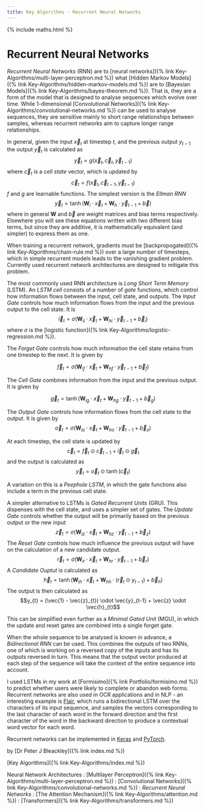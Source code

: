 ```yaml
---
title: Key Algorithms - Recurrent Neural Networks
---
```


{% include maths.html %}

# Recurrent Neural Networks

*Recurrent Neural Networks* (RNN) are to [neural networks]({% link Key-Algorithms/multi-layer-perceptron.md %}) what [Hidden Markov Models]({% link Key-Algorithms/hidden-markov-models.md %}) are to [Bayesian Models]({% link Key-Algorithms/bayes-theorem.md %}). That is, they are a form of the model that is designed to analyse sequences which evolve over time. While 1-dimensional [Convolutional Networks]({% link Key-Algorithms/convolutional-networks.md %}) can be used to analyse sequences, they are sensitive mainly to short range relationships between samples, whereas recurrent networks aim to capture longer range relationships.

In general, given the input $\vec{x}_{t}$ at timestep $t$, and the previous output $y_{t-1}$
the output $\vec{y}_{t}$ is calculated as
$$\vec{y}_{t} = g(\vec{x}_{t}, \vec{c}_{t}, \vec{y}_{t-1})$$
where  $\vec{c}_{t}$ is a *cell state* vector, which is updated by
$$\vec{c}_{t} = f(\vec{x}_{t}, \vec{c}_{t-1}, \vec{y}_{t-1})$$
$f$ and $g$ are learnable functions. The simplest version is the *Ellman RNN*
$$\vec{y}_{t} = \tanh(\mathbf{W}_{i} \cdot \vec{x}_{t} + \mathbf{W}_{h} \cdot \vec{y}_{t-1} +\vec{b} )$$
where in general $\mathbf{W}$ and $\vec{b}$ are weight matrices and bias terms respectively. Elsewhere you will see these equations written with two different bias terms, but since they are additive, it is mathematically equivalent (and simpler) to express them as one.

When training a recurrent network, gradients must be [backpropogated]({% link Key-Algorithms/chain-rule.md %}) over a large number of timesteps, which in simple recurrent models leads to the vanishing gradient problem. Currently used recurrent network architectures are designed to mitigate this problem.

The most commonly used RNN architecture is *Long Short Term Memory* (LSTM). An *LSTM cell* consists of a number of *gate* functions, which control how information flows between the input, cell state, and outputs. The *Input Gate* controls how much information flows from the input and the previous output to the cell state. It is 
$$\vec{i}_{t} = \sigma(\mathbf{W}_{ii} \cdot \vec{x}_{t} + \mathbf{W}_{hi} \cdot \vec{y}_{t-1} + \vec{b}_{i})$$
where $\sigma$ is the [logistic function]({% link Key-Algorithms/logistic-regression.md %}).

The *Forget Gate* controls how much information the cell state retains from one timestep to the next. It is given by 

$$\vec{f}_{t} = \sigma(\mathbf{W}_{if} \cdot \vec{x}_{t} + \mathbf{W}_{hf} \cdot \vec{y}_{t-1} + \vec{b}_{f})$$

The *Cell Gate* combines information from the input and the previous output. It is given by

$$\vec{g}_{t} = \tanh(\mathbf{W}_{ig} \cdot \vec{x}_{t} + \mathbf{W}_{hg} \cdot \vec{y}_{t-1} + \vec{b}_{g})$$

The *Output Gate* controls how information flows from the cell state to the output. It is given by 
$$\vec{o}_{t} = \sigma(\mathbf{W}_{io} \cdot \vec{x}_{t} + \mathbf{W}_{ho} \cdot \vec{y}_{t-1} + \vec{b}_{o})$$ 

At each timestep, the cell state is updated by 
$$\vec{c}_{t} = \vec{f}_{t} \odot \vec{c}_{t-1} + \vec{i}_{t} \odot \vec{g}_{t}$$
and the output is calculated as 
$$\vec{y}_{t} = \vec{o}_{t} \odot \tanh(\vec{c}_{t})$$

A variation on this is a *Peephole LSTM*, in which the gate functions also include a term in the previous cell state. 

A simpler alternative to LSTMs is *Gated Recurrent Units* (GRU). This dispenses with the cell state, and uses a simpler set of gates. The *Update Gate* controls whether the output will be primarily based on the previous output or the new input
$$\vec{z}_{t} = \sigma(\mathbf{W}_{iz} \cdot \vec{x}_{t} + \mathbf{W}_{hz} \cdot \vec{y}_{t-1} + \vec{b}_{z})$$
The *Reset Gate* controls how much influence the previous output will have on the calculation of a new candidate output.
$$\vec{r}_{t} = \sigma(\mathbf{W}_{ir} \cdot \vec{x}_{t} + \mathbf{W}_{hr} \cdot \vec{y}_{t-1} + \vec{b}_{r})$$
A *Candidate Ouptut* is calculated as 
$$\vec{h}_{t} = \tanh(\mathbf{W}_{ih} \cdot \vec{x}_{t} + \mathbf{W}_{hh} \cdot (\vec{r}_{t} \odot y_{t-1}) + \vec{b}_{h})$$
The output is then calculated as
$$y_{t} = (\vec{1} - \vec{z}_{t}) \odot \vec{y}_{t-1} + \vec{z} \odot \vec{h}_{t}$$

This can be simplified even further as a *Minimal Gated Unit* (MGU), in which the update and reset gates are combined into a single forget gate.

When the whole sequence to be analysed is known in advance, a *Bidirectional RNN* can be used. This combines the outputs of two RNNs, one of which is working on a reversed copy of the inputs and has its outputs reversed in turn. This means that the output vector produced at each step of the sequence will take the context of the entire sequence into account.

I used LSTMs in my work at [Formisimo]({% link Portfolio/formisimo.md %}) to predict whether users were likely to complete or abandon web forms. Recurrent networks are also used in OCR applications and in NLP - an interesting example is [Flair](https://huggingface.co/flair), which runs a bidirectional LSTM over the characters of its input sequence, and samples the vectors corresponding to the last character of each word in the forward direction and the first character of the word in the backward direction to produce a contextual word vector for each word.

Recurrent networks can be implemented in [Keras](https://keras.io/api/layers/recurrent_layers/) and [PyTorch](https://pytorch.org/docs/stable/nn.html#recurrent-layers).

by [Dr Peter J Bleackley]({% link index.md %})

[Key Algorithms]({% link Key-Algorithms/index.md %})

Neural Network Architectures
: [Multilayer Perceptron]({% link Key-Algorithms/multi-layer-perceptron.md %})
: [Convolutional Networks]({% link Key-Algorithms/convolutional-networks.md %})
: *Recurrent Neural Networks*
: [The Attention Mechanism]({% link Key-Algorithms/attention.md %})
: [Transformers]({% link Key-Algorithms/transformers.md %})
